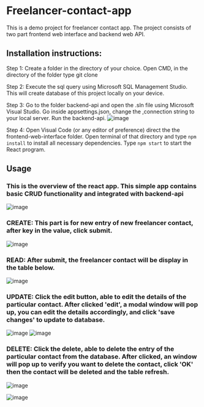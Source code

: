 # Freelancer-contact-app 
This is a demo project for freelancer contact app. The project consists of two part frontend web interface and backend web API. 
## Installation instructions:
Step 1: Create a folder in the directory of your choice. Open CMD, in the directory of the folder type git clone 

Step 2: Execute the sql query using Microsoft SQL Management Studio. This will create database of this project locally on your device.

Step 3: Go to the folder backend-api and open the .sln file using Microsoft Visual Studio. Go inside appsettings.json, change the ,connection string to your local server. Run the backend-api. 
![image](https://github.com/Jsjsv/freelancer-contact-app/assets/141603371/79fc03f5-37fb-406d-bcf2-509732d2ef31)

Step 4: Open Visual Code (or any editor of preference) direct the the frontend-web-interface folder. Open terminal of that directory and type `npm install` to install all necessary dependencies. Type `npm start` to start the React program. 

## Usage
### This is the overview of the react app. This simple app contains basic CRUD functionality and integrated with backend-api
![image](https://github.com/Jsjsv/freelancer-contact-app/assets/141603371/5c4cb6fd-4074-44ed-a29c-a7493421ea32)

### CREATE: This part is for new entry of new freelancer contact, after key in the value, click submit. 
![image](https://github.com/Jsjsv/freelancer-contact-app/assets/141603371/2cb37975-4f60-4226-94fa-85baef77563e)

### READ: After submit, the freelancer contact will be display in the table below. 
![image](https://github.com/Jsjsv/freelancer-contact-app/assets/141603371/5052390b-b661-454a-a447-979afb525508)

### UPDATE: Click the edit button, able to edit the details of the particular contact. After clicked 'edit', a modal window will pop up, you can edit the details accordingly, and click 'save changes' to update to database. 
![image](https://github.com/Jsjsv/freelancer-contact-app/assets/141603371/2d4a83da-d598-410f-b7a6-8a6459d185a3)
![image](https://github.com/Jsjsv/freelancer-contact-app/assets/141603371/c833fd37-d05a-49bc-ab5a-9348cd37075c)

### DELETE: Click the delete, able to delete the entry of the particular contact from the database. After clicked, an window will pop up to verify you want to delete the contact, click 'OK' then the contact will be deleted and the table refresh. 
![image](https://github.com/Jsjsv/freelancer-contact-app/assets/141603371/8bd3a661-712b-477f-afb1-069d1c961474)

![image](https://github.com/Jsjsv/freelancer-contact-app/assets/141603371/560bc2d7-5fbf-48c0-9953-e253408efb1f)



